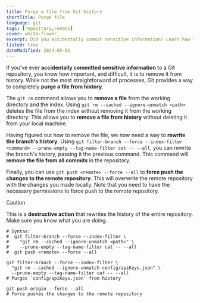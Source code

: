 ```yaml
---
title: Purge a file from Git history
shortTitle: Purge file
language: git
tags: [repository,remote]
cover: white-flower
excerpt: Did you accidentally commit sensitive information? Learn how to completely purge a file from Git history.
listed: true
dateModified: 2024-05-01
---
```


If you've ever **accidentally committed sensitive information** to a Git repository, you know how important, and difficult, it is to remove it from history. While not the most straightforward of processes, Git provides a way to completely **purge a file from history**.

The `git rm` command allows you to **remove a file** from the working directory and the index. Using `git rm --cached --ignore-unmatch <path>` deletes the file from the index without removing it from the working directory. This allows you to **remove a file from history** without deleting it from your local machine.

Having figured out how to remove the file, we now need a way to **rewrite the branch's history**. Using `git filter-branch --force --index-filter <command> --prune-empty --tag-name-filter cat -- --all`, you can rewrite the branch's history, passing it the previous command. This command will **remove the file from all commits** in the repository.

Finally, you can use `git push <remote> --force --all` to **force push the changes to the remote repository**. This will overwrite the remote repository with the changes you made locally. Note that you need to have the necessary permissions to force push to the remote repository.

> [!CAUTION]
>
> This is a **destructive action** that rewrites the history of the entire repository. Make sure you know what you are doing.

```shell
# Syntax:
#  git filter-branch --force --index-filter \
#    "git rm --cached --ignore-unmatch <path>" \
#    --prune-empty --tag-name-filter cat -- --all
#  git push <remote> --force --all

git filter-branch --force --index-filter \
  "git rm --cached --ignore-unmatch config/apiKeys.json" \
  --prune-empty --tag-name-filter cat -- --all
# Purges `config/apiKeys.json` from history

git push origin --force --all
# Force pushes the changes to the remote repository
```
